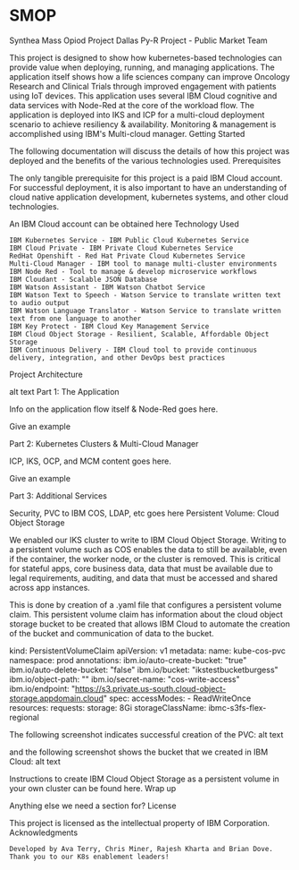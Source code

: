 # SMOP
Synthea Mass Opiod Project
Dallas Py-R Project - Public Market Team

This project is designed to show how kubernetes-based technologies can provide value when deploying, running, and managing applications. The application itself shows how a life sciences company can improve Oncology Research and Clinical Trials through improved engagement with patients using IoT devices. This application uses several IBM Cloud cognitive and data services with Node-Red at the core of the workload flow. The application is deployed into IKS and ICP for a multi-cloud deployment scenario to achieve resiliency & availability. Monitoring & management is accomplished using IBM's Multi-cloud manager.
Getting Started

The following documentation will discuss the details of how this project was deployed and the benefits of the various technologies used.
Prerequisites

The only tangible prerequisite for this project is a paid IBM Cloud account. For successful deployment, it is also important to have an understanding of cloud native application development, kubernetes systems, and other cloud technologies.

An IBM Cloud account can be obtained here
Technology Used

    IBM Kubernetes Service - IBM Public Cloud Kubernetes Service
    IBM Cloud Private - IBM Private Cloud Kubernetes Service
    RedHat Openshift - Red Hat Private Cloud Kubernetes Service
    Multi-Cloud Manager - IBM tool to manage multi-cluster environments
    IBM Node Red - Tool to manage & develop microservice workflows
    IBM Cloudant - Scalable JSON Database
    IBM Watson Assistant - IBM Watson Chatbot Service
    IBM Watson Text to Speech - Watson Service to translate written text to audio output
    IBM Watson Language Translator - Watson Service to translate written text from one language to another
    IBM Key Protect - IBM Cloud Key Management Service
    IBM Cloud Object Storage - Resilient, Scalable, Affordable Object Storage
    IBM Continuous Delivery - IBM Cloud tool to provide continuous delivery, integration, and other DevOps best practices

Project Architecture

alt text
Part 1: The Application

Info on the application flow itself & Node-Red goes here.

Give an example

Part 2: Kubernetes Clusters & Multi-Cloud Manager

ICP, IKS, OCP, and MCM content goes here.

Give an example

Part 3: Additional Services

Security, PVC to IBM COS, LDAP, etc goes here
Persistent Volume: Cloud Object Storage

We enabled our IKS cluster to write to IBM Cloud Object Storage. Writing to a persistent volume such as COS enables the data to still be available, even if the container, the worker node, or the cluster is removed. This is critical for stateful apps, core business data, data that must be available due to legal requirements, auditing, and data that must be accessed and shared across app instances.

This is done by creation of a .yaml file that configures a persistent volume claim. This persistent volume claim has information about the cloud object storage bucket to be created that allows IBM Cloud to automate the creation of the bucket and communication of data to the bucket.

kind: PersistentVolumeClaim
apiVersion: v1
metadata:
  name: kube-cos-pvc
  namespace: prod
  annotations:
    ibm.io/auto-create-bucket: "true"
    ibm.io/auto-delete-bucket: "false"
    ibm.io/bucket: "ikstestbucketburgess"
    ibm.io/object-path: ""
    ibm.io/secret-name: "cos-write-access"
    ibm.io/endpoint: "https://s3.private.us-south.cloud-object-storage.appdomain.cloud"
spec:
  accessModes:
    - ReadWriteOnce
  resources:
    requests:
      storage: 8Gi 
  storageClassName: ibmc-s3fs-flex-regional

The following screenshot indicates successful creation of the PVC: alt text

and the following screenshot shows the bucket that we created in IBM Cloud: alt text

Instructions to create IBM Cloud Object Storage as a persistent volume in your own cluster can be found here.
Wrap up

Anything else we need a section for?
License

This project is licensed as the intellectual property of IBM Corporation.
Acknowledgments

    Developed by Ava Terry, Chris Miner, Rajesh Kharta and Brian Dove.
    Thank you to our K8s enablement leaders!
